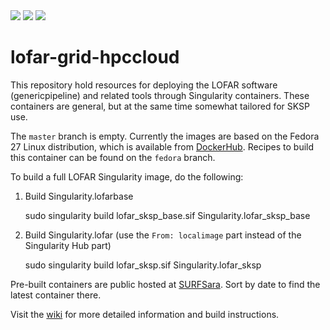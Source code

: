 <img src="https://img.shields.io/github/v/release/tikk3r/lofar-grid-hpccloud?sort=semver"/>
<img src="https://img.shields.io/github/license/tikk3r/lofar-grid-hpccloud.svg?logo=github"/>
<a href="https://zenodo.org/badge/latestdoi/136925861"><img src="https://zenodo.org/badge/136925861.svg"/></a>

# lofar-grid-hpccloud

This repository hold resources for deploying the LOFAR software (genericpipeline) and related tools through Singularity containers. These containers are general, but at the same time somewhat tailored for SKSP use.

The `master` branch is empty. Currently the images are based on the Fedora 27 Linux distribution, which is available from [DockerHub](https://hub.docker.com/_/fedora). Recipes to build this container can be found on the `fedora` branch.

To build a full LOFAR Singularity image, do the following:
1) Build Singularity.lofarbase

    sudo singularity build lofar_sksp_base.sif Singularity.lofar_sksp_base

2) Build Singularity.lofar (use the `From: localimage` part instead of the Singularity Hub part)

    sudo singularity build lofar_sksp.sif Singularity.lofar_sksp

Pre-built containers are public hosted at [SURFSara](https://lofar-webdav.grid.sara.nl/software/shub_mirror/tikk3r/lofar-grid-hpccloud/). Sort by date to find the latest container there.

Visit the  [wiki](https://github.com/tikk3r/lofar-grid-hpccloud/wiki) for more detailed information and build instructions.

